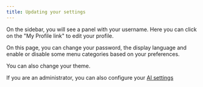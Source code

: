 ```yaml
---
title: Updating your settings
---
```


On the sidebar, you will see a panel with your username. Here you can click on the "My Profile link" to edit your profile.

On this page, you can change your password, the display language and enable or disable some menu categories based on your
preferences.

You can also change your theme.

If you are an administrator, you can also configure your [AI settings](../../administrator/ai-features-configuration)